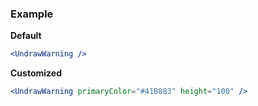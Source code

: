 ### Example

**Default**
```jsx
<UndrawWarning />
```

**Customized**
```jsx
<UndrawWarning primaryColor="#41B883" height="100" />
```
